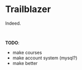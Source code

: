 # Trailblazer
Indeed.  

<br>

**TODO**:  
- make courses
- make account system (mysql?)
- make better
